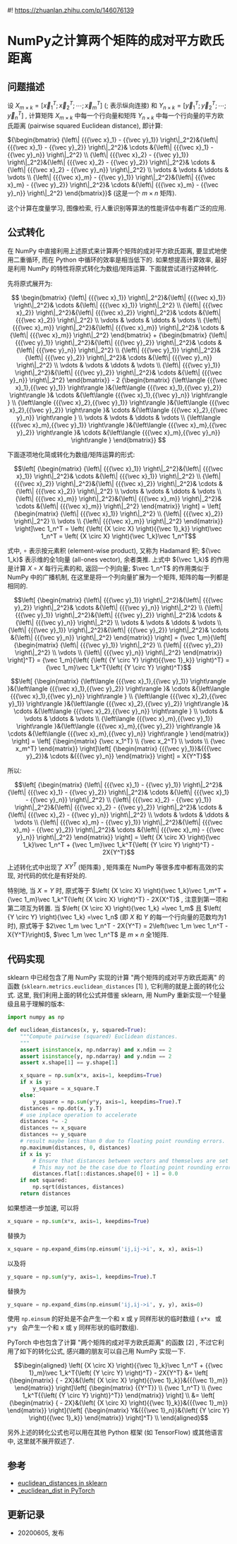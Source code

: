 #! https://zhuanlan.zhihu.com/p/146076139

# NumPy之计算两个矩阵的成对平方欧氏距离
##  问题描述

设  ${X_{m \times k}} = \left[ {\vec x_1^T;\vec x_2^T; \cdots ;\vec x_m^T} \right]$  (; 表示纵向连接) 和  ${Y_{n \times k}} = \left[ {\vec y_1^T;\vec y_2^T; \cdots ;\vec y_n^T} \right]$  , 计算矩阵  ${X_{m \times k}}$  中每一个行向量和矩阵  ${Y_{n \times k}}$  中每一个行向量的平方欧氏距离 (pairwise squared Euclidean distance), 即计算:

${\begin{bmatrix} {\left\| {{{\vec x}_1} - {{\vec y}_1}}
\right\|_2^2}&{\left\| {{{\vec x}_1} - {{\vec y}_2}} \right\|_2^2}& \cdots
&{\left\| {{{\vec x}_1} - {{\vec y}_n}} \right\|_2^2} \\ {\left\| {{{\vec
x}_2} - {{\vec y}_1}} \right\|_2^2}&{\left\| {{{\vec x}_2} - {{\vec y}_2}}
\right\|_2^2}& \cdots &{\left\| {{{\vec x}_2} - {{\vec y}_n}} \right\|_2^2}
\\ \vdots & \vdots & \ddots & \vdots \\ {\left\| {{{\vec x}_m} - {{\vec
y}_1}} \right\|_2^2}&{\left\| {{{\vec x}_m} - {{\vec y}_2}} \right\|_2^2}&
\cdots &{\left\| {{{\vec x}_m} - {{\vec y}_n}} \right\|_2^2} 
\end{bmatrix}}$  (这是一个  $m \times n$  矩阵).

这个计算在度量学习, 图像检索, 行人重识别等算法的性能评估中有着广泛的应用.

##  公式转化

在 NumPy 中直接利用上述原式来计算两个矩阵的成对平方欧氏距离, 要显式地使用二重循环, 而在 Python 中循环的效率是相当低下的. 如果想提高计算效率, 最好是利用 NumPy 的特性将原式转化为数组/矩阵运算. 下面就尝试进行这种转化.

先将原式展开为:

$$ \begin{bmatrix} {\left\| {{{\vec x}_1}}
\right\|_2^2}&{\left\| {{{\vec x}_1}} \right\|_2^2}& \cdots &{\left\| {{{\vec
x}_1}} \right\|_2^2} \\ {\left\| {{{\vec x}_2}} \right\|_2^2}&{\left\|
{{{\vec x}_2}} \right\|_2^2}& \cdots &{\left\| {{{\vec x}_2}} \right\|_2^2}
\\ \vdots & \vdots & \ddots & \vdots \\ {\left\| {{{\vec x}_m}}
\right\|_2^2}&{\left\| {{{\vec x}_m}} \right\|_2^2}& \cdots &{\left\| {{{\vec
x}_m}} \right\|_2^2} \end{bmatrix} +  {\begin{bmatrix} 
{\left\| {{{\vec y}_1}} \right\|_2^2}&{\left\| {{{\vec y}_2}} \right\|_2^2}&
\cdots &{\left\| {{{\vec y}_n}} \right\|_2^2} \\ {\left\| {{{\vec y}_1}}
\right\|_2^2}&{\left\| {{{\vec y}_2}} \right\|_2^2}& \cdots &{\left\| {{{\vec
y}_n}} \right\|_2^2} \\ \vdots & \vdots & \ddots & \vdots \\ {\left\|
{{{\vec y}_1}} \right\|_2^2}&{\left\| {{{\vec y}_2}} \right\|_2^2}& \cdots
&{\left\| {{{\vec y}_n}} \right\|_2^2} \end{bmatrix}} - 2 
{\begin{bmatrix} {\left\langle {{{\vec x}_1},{{\vec y}_1}}
\right\rangle }&{\left\langle {{{\vec x}_1},{{\vec y}_2}} \right\rangle }&
\cdots &{\left\langle {{{\vec x}_1},{{\vec y}_n}} \right\rangle } \\
{\left\langle {{{\vec x}_2},{{\vec y}_1}} \right\rangle }&{\left\langle
{{{\vec x}_2},{{\vec y}_2}} \right\rangle }& \cdots &{\left\langle {{{\vec
x}_2},{{\vec y}_n}} \right\rangle } \\ \vdots & \vdots & \ddots & \vdots \\
{\left\langle {{{\vec x}_m},{{\vec y}_1}} \right\rangle }&{\left\langle
{{{\vec x}_m},{{\vec y}_2}} \right\rangle }& \cdots &{\left\langle {{{\vec
x}_m},{{\vec y}_n}} \right\rangle } \end{bmatrix}} $$

下面逐项地化简或转化为数组/矩阵运算的形式:

$$\left[ {\begin{matrix} {\left\| {{{\vec x}_1}}
\right\|_2^2}&{\left\| {{{\vec x}_1}} \right\|_2^2}& \cdots &{\left\| {{{\vec
x}_1}} \right\|_2^2} \\ {\left\| {{{\vec x}_2}} \right\|_2^2}&{\left\|
{{{\vec x}_2}} \right\|_2^2}& \cdots &{\left\| {{{\vec x}_2}} \right\|_2^2}
\\ \vdots & \vdots & \ddots & \vdots \\ {\left\| {{{\vec x}_m}}
\right\|_2^2}&{\left\| {{{\vec x}_m}} \right\|_2^2}& \cdots &{\left\| {{{\vec
x}_m}} \right\|_2^2} \end{matrix}} \right] = \left[ {\begin{matrix} 
{\left\| {{{\vec x}_1}} \right\|_2^2} \\ {\left\| {{{\vec x}_2}}
\right\|_2^2} \\ \vdots \\ {\left\| {{{\vec x}_m}} \right\|_2^2}
\end{matrix}} \right]\vec 1_n^T = \left( {\left( {X \circ X} \right){{\vec
1}_k}} \right)\vec 1_n^T = \left( {X \circ X} \right){\vec 1_k}\vec 1_n^T$$

式中,  $\circ$  表示按元素积 (element-wise product), 又称为 Hadamard 积;  ${\vec 1_k}$ 表示维的全1向量 (all-ones vector), 余者类推. 上式中  ${\vec 1_k}$  的作用是计算  $X \circ X$ 每行元素的和, 返回一个列向量;  $\vec 1_n^T$  的作用类似于 NumPy 中的广播机制, 在这里是将一个列向量扩展为一个矩阵, 矩阵的每一列都是相同的.

$$\left[ {\begin{matrix} {\left\| {{{\vec y}_1}}
\right\|_2^2}&{\left\| {{{\vec y}_2}} \right\|_2^2}& \cdots &{\left\| {{{\vec
y}_n}} \right\|_2^2} \\ {\left\| {{{\vec y}_1}} \right\|_2^2}&{\left\|
{{{\vec y}_2}} \right\|_2^2}& \cdots &{\left\| {{{\vec y}_n}} \right\|_2^2}
\\ \vdots & \vdots & \ddots & \vdots \\ {\left\| {{{\vec y}_1}}
\right\|_2^2}&{\left\| {{{\vec y}_2}} \right\|_2^2}& \cdots &{\left\| {{{\vec
y}_n}} \right\|_2^2} \end{matrix}} \right] = {\vec 1_m}{\left[
{\begin{matrix} {\left\| {{{\vec y}_1}} \right\|_2^2} \\ {\left\|
{{{\vec y}_2}} \right\|_2^2} \\ \vdots \\ {\left\| {{{\vec y}_n}}
\right\|_2^2} \end{matrix}} \right]^T} = {\vec 1_m}{\left( {\left( {Y \circ Y}
\right){{\vec 1}_k}} \right)^T} = {\vec 1_m}\vec 1_k^T{\left( {Y \circ Y}
\right)^T}$$

$$\left[ {\begin{matrix} {\left\langle {{{\vec x}_1},{{\vec y}_1}}
\right\rangle }&{\left\langle {{{\vec x}_1},{{\vec y}_2}} \right\rangle }&
\cdots &{\left\langle {{{\vec x}_1},{{\vec y}_n}} \right\rangle } \\
{\left\langle {{{\vec x}_2},{{\vec y}_1}} \right\rangle }&{\left\langle
{{{\vec x}_2},{{\vec y}_2}} \right\rangle }& \cdots &{\left\langle {{{\vec
x}_2},{{\vec y}_n}} \right\rangle } \\ \vdots & \vdots & \ddots & \vdots \\
{\left\langle {{{\vec x}_m},{{\vec y}_1}} \right\rangle }&{\left\langle
{{{\vec x}_m},{{\vec y}_2}} \right\rangle }& \cdots &{\left\langle {{{\vec
x}_m},{{\vec y}_n}} \right\rangle } \end{matrix}} \right] = \left[
{\begin{matrix} {\vec x_1^T} \\ {\vec x_2^T} \\ \vdots \\ {\vec
x_m^T} \end{matrix}} \right]\left[ {\begin{matrix} {{{\vec
y}_1}}&{{{\vec y}_2}}& \cdots &{{{\vec y}_n}} \end{matrix}} \right] = X{Y^T}$$

所以:

$$\left[ {\begin{matrix} {\left\| {{{\vec x}_1} - {{\vec y}_1}}
\right\|_2^2}&{\left\| {{{\vec x}_1} - {{\vec y}_2}} \right\|_2^2}& \cdots
&{\left\| {{{\vec x}_1} - {{\vec y}_n}} \right\|_2^2} \\ {\left\| {{{\vec
x}_2} - {{\vec y}_1}} \right\|_2^2}&{\left\| {{{\vec x}_2} - {{\vec y}_2}}
\right\|_2^2}& \cdots &{\left\| {{{\vec x}_2} - {{\vec y}_n}} \right\|_2^2}
\\ \vdots & \vdots & \ddots & \vdots \\ {\left\| {{{\vec x}_m} - {{\vec
y}_1}} \right\|_2^2}&{\left\| {{{\vec x}_m} - {{\vec y}_2}} \right\|_2^2}&
\cdots &{\left\| {{{\vec x}_m} - {{\vec y}_n}} \right\|_2^2} \end{matrix}}
\right] = \left( {X \circ X} \right){\vec 1_k}\vec 1_n^T + {\vec 1_m}\vec
1_k^T{\left( {Y \circ Y} \right)^T} - 2X{Y^T}$$

上述转化式中出现了  $X{Y^T}$  (矩阵乘) , 矩阵乘在 NumPy 等很多库中都有高效的实现, 对代码的优化是有好处的.

特别地, 当  $X=Y$  时, 原式等于  $\left( {X \circ X} \right){\vec 1_k}\vec 1_m^T + {\vec 1_m}\vec 1_k^T{\left( {X \circ X} \right)^T} - 2X{X^T}$  , 注意到第一项和第二项互为转置. 当  $\left( {X \circ X} \right){\vec 1_k} =\vec 1_m$  且 $\left( {Y \circ Y} \right){\vec 1_k} =\vec 1_n$  (即  $X$  和  $Y$ 的每一个行向量的范数均为1时), 原式等于  $2\vec 1_m \vec 1_n^T - 2X{Y^T} = 2\left(\vec 1_m \vec 1_n^T -X{Y^T}\right)$,  $\vec 1_m \vec 1_n^T$  是  $m \times n$  全1矩阵.

##  代码实现

sklearn 中已经包含了用 NumPy 实现的计算 "两个矩阵的成对平方欧氏距离" 的函数 (`sklearn.metrics.euclidean_distances`  [1]  ), 它利用的就是上面的转化公式. 这里, 我们利用上面的转化公式并借鉴 sklearn, 用 NumPy 重新实现一个轻量级且易于理解的版本:

```python
import numpy as np

def euclidean_distances(x, y, squared=True):
    """Compute pairwise (squared) Euclidean distances.
    """
    assert isinstance(x, np.ndarray) and x.ndim == 2
    assert isinstance(y, np.ndarray) and y.ndim == 2
    assert x.shape[1] == y.shape[1]

    x_square = np.sum(x*x, axis=1, keepdims=True)
    if x is y:
        y_square = x_square.T
    else:
        y_square = np.sum(y*y, axis=1, keepdims=True).T
    distances = np.dot(x, y.T)
    # use inplace operation to accelerate
    distances *= -2
    distances += x_square
    distances += y_square
    # result maybe less than 0 due to floating point rounding errors.
    np.maximum(distances, 0, distances)
    if x is y:
        # Ensure that distances between vectors and themselves are set to 0.0.
        # This may not be the case due to floating point rounding errors.
        distances.flat[::distances.shape[0] + 1] = 0.0
    if not squared:
        np.sqrt(distances, distances)
    return distances
```
如果想进一步加速, 可以将
```python
x_square = np.sum(x*x, axis=1, keepdims=True)
```
替换为
```python
x_square = np.expand_dims(np.einsum('ij,ij->i', x, x), axis=1)
```
以及将
```python
y_square = np.sum(y*y, axis=1, keepdims=True).T
```
替换为
```python
y_square = np.expand_dims(np.einsum('ij,ij->i', y, y), axis=0)
```
使用 `np.einsum` 的好处是不会产生一个和 x 或 y 同样形状的临时数组 ( `x*x ` 或 `y*y ` 会产生一个和 x 或 y 同样形状的临时数组).

PyTorch 中也包含了计算 "两个矩阵的成对平方欧氏距离" 的函数  [2]  , 不过它利用了如下的转化公式, 感兴趣的朋友可以自己用 NumPy 实现一下.

$$\begin{aligned} \left( {X \circ X} \right){{\vec 1}_k}\vec 1_n^T + {{\vec
1}_m}\vec 1_k^T{\left( {Y \circ Y} \right)^T} - 2X{Y^T} &= \left[
{\begin{matrix}  { - 2X}&{\left( {X \circ X} \right){{\vec
1}_k}}&{{{\vec 1}_m}} \end{matrix}} \right]\left[ {\begin{matrix} 
{{Y^T}} \\ {\vec 1_n^T} \\ {\vec 1_k^T{{\left( {Y \circ Y} \right)}^T}}
\end{matrix}} \right] \\ &= \left[ {\begin{matrix} { - 2X}&{\left( {X
\circ X} \right){{\vec 1}_k}}&{{{\vec 1}_m}} \end{matrix}} \right]{\left[
{\begin{matrix} Y&{{{\vec 1}_n}}&{\left( {Y \circ Y} \right){{\vec
1}_k}} \end{matrix}} \right]^T} \\ \end{aligned}$$

另外上述的转化公式也可以用在其他 Python 框架 (如 TensorFlow) 或其他语言中, 这里就不展开叙述了.


## 参考
- [euclidean_distances in sklearn](https://github.com/scikit-learn/scikit-learn/blob/70ae89ecb2bccb8b7d6426770fcfe4b9bb40376f/sklearn/metrics/pairwise.py#L195)
- [_euclidean_dist in PyTorch](https://github.com/pytorch/pytorch/blob/25ba802ce4cbdeaebcad4a03cec8502f0de9b7b3/aten/src/ATen/native/Distance.cpp#L28)


## 更新记录
- 20200605, 发布
  

